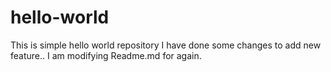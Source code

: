 # hello-world
This is simple hello world repository
I have done some changes to add new feature.. 
I am modifying Readme.md for again.
